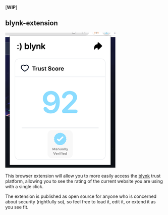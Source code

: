 [**WIP**]

## blynk-extension

![screenshot](https://raw.githubusercontent.com/claritise/blynk-extension/main/screenshot.png)

This browser extension will allow you to more easily access the [blynk](https://www.blynk.info) trust platform, allowing you to see the rating of the current website you are using with a single click. 

The extension is published as open source for anyone who is concerned about security (rightfully so), so feel free to load it, edit it, or extend it as you see fit.